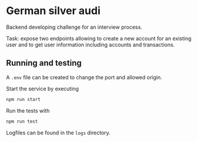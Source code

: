 # German silver audi

Backend developing challenge for an interview process.

Task: expose two endpoints allowing to create a new account for an existing user and to get user information including accounts and transactions.

## Running and testing
A `.env` file can be created to change the port and allowed origin. 

Start the service by executing
```bash
npm run start
```

Run the tests with
```bash
npm run test
```

Logfiles can be found in the `logs` directory.